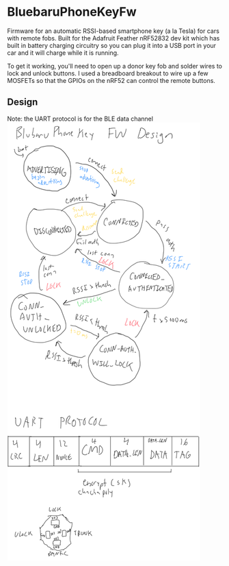 # BluebaruPhoneKeyFw
Firmware for an automatic RSSI-based smartphone key (a la Tesla) for cars with remote fobs. Built for the Adafruit Feather nRF52832 dev kit which has built in battery charging circuitry so you can plug it into a USB port in your car and it will charge while it is running.

To get it working, you'll need to open up a donor key fob and solder wires to lock and unlock buttons. I used a breadboard breakout to wire up a few MOSFETs so that the GPIOs on the nRF52 can control the remote buttons.

## Design
Note: the UART protocol is for the BLE data channel
![Firmware Design](https://github.com/corymayer/BluebaruPhoneKeyFw/raw/master/Phone%20Key%20FW%20Design.png?raw=true)

